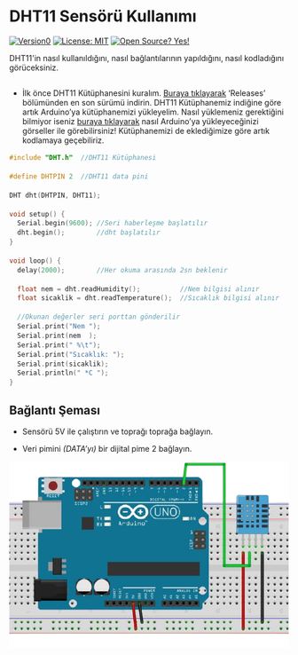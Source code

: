 # DHT11 Sensörü Kullanımı
[![Version0](https://api.travis-ci.org/dwyl/esta.svg?branch=master&status=passed)](https://github.com/yunusemreaydinli/DHT11) 
[![License: MIT](https://img.shields.io/badge/License-MIT-green.svg)](https://github.com/yunusemreaydinli/DHT11/blob/main/LICENSE)
[![Open Source? Yes!](https://badgen.net/badge/Open%20Source%20%3F/Yes%21/blue?icon=github)](https://github.com/yunusemreaydinli/DHT11/blob/main/LICENSE)


DHT11'in nasıl kullanıldığını, nasıl bağlantılarının yapıldığını, nasıl kodladığını görüceksiniz.

## 
- İlk önce DHT11 Kütüphanesini kuralım. [Buraya tıklayarak](https://www.arduino.cc/reference/en/libraries/dht-sensor-library/) ‘Releases’ bölümünden en son sürümü indirin. 
DHT11 Kütüphanemiz indiğine göre artık Arduino’ya kütüphanemizi yükleyelim.
Nasıl yüklemeniz gerektiğini bilmiyor iseniz [buraya tıklayarak](https://www.robimek.com/arduinoya-kutuphane-nasil-eklenir/) nasıl Arduino’ya yükleyeceğinizi görseller ile görebilirsiniz!
Kütüphanemizi de eklediğimize göre artık kodlamaya geçebiliriz.

```c
#include "DHT.h"  //DHT11 Kütüphanesi

#define DHTPIN 2  //DHT11 data pini

DHT dht(DHTPIN, DHT11);

void setup() {
  Serial.begin(9600); //Seri haberleşme başlatılır
  dht.begin();        //dht başlatılır
}

void loop() {
  delay(2000);        //Her okuma arasında 2sn beklenir

  float nem = dht.readHumidity();          //Nem bilgisi alınır
  float sicaklik = dht.readTemperature();  //Sıcaklık bilgisi alınır

  //Okunan değerler seri porttan gönderilir
  Serial.print("Nem ");
  Serial.print(nem  );
  Serial.print(" %\t");
  Serial.print("Sıcaklık: ");
  Serial.print(sicaklik);
  Serial.println(" *C ");
}
```
## Bağlantı Şeması

- Sensörü 5V ile çalıştırın ve toprağı toprağa bağlayın.

- Veri pimini _(DATA’yı)_ bir dijital pime 2 bağlayın.

![sema](https://github.com/yunusemreaydinli/DHT11/blob/main/sema.png)
